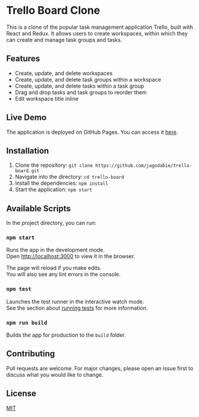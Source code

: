 # Trello Board Clone

This is a clone of the popular task management application Trello, built with React and Redux. It allows users to create workspaces, within which they can create and manage task groups and tasks.

## Features

- Create, update, and delete workspaces
- Create, update, and delete task groups within a workspace
- Create, update, and delete tasks within a task group
- Drag and drop tasks and task groups to reorder them
- Edit workspace title inline

## Live Demo

The application is deployed on GitHub Pages. You can access it [here](https://jagodabie.github.io/trello-board/).

## Installation

1. Clone the repository: `git clone https://github.com/jagodabie/trello-board.git`
2. Navigate into the directory: `cd trello-board`
3. Install the dependencies: `npm install`
4. Start the application: `npm start`

## Available Scripts

In the project directory, you can run:

### `npm start`

Runs the app in the development mode.\
Open [http://localhost:3000](http://localhost:3000) to view it in the browser.

The page will reload if you make edits.\
You will also see any lint errors in the console.

### `npm test`

Launches the test runner in the interactive watch mode.\
See the section about [running tests](https://facebook.github.io/create-react-app/docs/running-tests) for more information.

### `npm run build`

Builds the app for production to the `build` folder.

## Contributing

Pull requests are welcome. For major changes, please open an issue first to discuss what you would like to change.

## License

[MIT](https://choosealicense.com/licenses/mit/)
